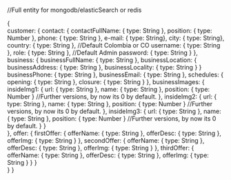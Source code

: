 //Full entity for mongodb/elasticSearch or redis

{	
	customer: {
		contact: {
			contactFullName: { type: String },
			position: { type: Number },
			phone: { type: String },
			e-mail: { type:  String},
			city: { type: String},
			country: { type: String }, //Default Colombia or CO
			username: { type: String },
			role: { type: String }, //Default Admin
			password: { type: String }
		},
		business: {
			businessFullName: { type: String },
			businessLocation: {
				businessAddress: { type: String },
				businessLocality: { type: String }
			}
			businessPhone: { type: String },
			businessEmail: { type: String },
			schedules: {
				opening: { type: String },
				closure: { type: String }
			},
			businessImages: {
				insideImg1: {
					url: { type: String },
					name: { type: String },
					position: { type: Number } //Further versions, by now its 0 by default.
				},
				insideImg2: {
					url: { type: String },
					name: { type: String },
					position: { type: Number } //Further versions, by now its 0 by default.
				},
				insideImg3: {
					url: { type: String },
					name: { type: String },
					position: { type: Number } //Further versions, by now its 0 by default.
				}
			}			
		},
		offer: {
			firstOffer: {
				offerName: { type: String },
				offerDesc: { type: String },
				offerImg: { type: String }
			},
			secondOffer: {
				offerName: { type: String },
				offerDesc: { type: String },
				offerImg: { type: String }
			},
			thirdOffer: {
				offerName: { type: String },
				offerDesc: { type: String },
				offerImg: { type: String }
			}
		}		
	}
}